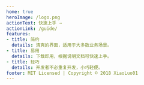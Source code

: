```yaml
---
home: true
heroImage: /logo.png
actionText: 快速上手 →
actionLink: /guide/
features:
- title: 简约
  details: 清爽的界面，适用于大多数业务场景。
- title: 易用
  details: 下载即用，根据说明文档可快速上手。
- title: 轻巧
  details: 开发者不必重复开发，小巧轻便。
footer: MIT Licensed | Copyright © 2018 XiaoLuo01
---
```



<!-- # Ant-violet 官网

Ant-violet 是一个好用的 UI 框架, 提供了 ...... 等常用组件, 适合移动端和 PC 端使用. -->
